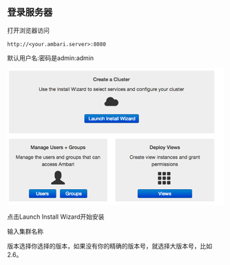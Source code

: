 ## 登录服务器

打开浏览器访问

```
http://<your.ambari.server>:8080
```

默认用户名:密码是admin:admin

![](/assets/c1.png)

点击Launch Install Wizard开始安装

输入集群名称

版本选择你选择的版本，如果没有你的精确的版本号，就选择大版本号，比如2.6。

